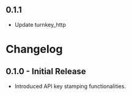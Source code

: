 ## 0.1.1

 - Update turnkey_http

# Changelog

## 0.1.0 - Initial Release
- Introduced API key stamping functionalities.